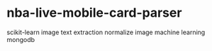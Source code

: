 # nba-live-mobile-card-parser

scikit-learn
image text extraction
normalize image
machine learning
mongodb
